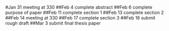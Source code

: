 #Jan 31 meeting at 330
##Feb 4 complete abstract
##Feb 6 complete purpose of paper
##Feb 11 complete section 1
##Feb 13 complete section 2
##Feb 14 meeting at 330
##Feb 17 complete section 3
##Feb 18 submit rough draft
##Mar 3 submit final thesis paper
